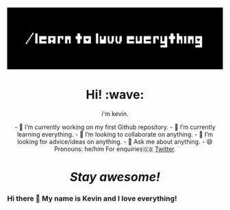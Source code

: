 [![Header](https://github.com/kevinesmaell/kevinesmaell/blob/main/header.png "Header")](https://www.instagram.com/uvv/)
<h1 align='center'> Hi! :wave:</h1>
<p align='center'>
i'm kevin.
</p>
<p align='center'>
- 🔭 I’m currently working on my first Github repository.
- 🌱 I’m currently learning everything.
- 👯 I’m looking to collaborate on anything.
- 🤔 I’m looking for advice/ideas on anything.
- 💬 Ask me about anything.
- 😄 Pronouns: he/him 
For enquiries🇬🇧 <a href="https://twitter.com/jh3yy">Twitter</a>.</p>

<h1 align='center'><i>Stay awesome!</i></h1>

### Hi there 👋 My name is Kevin and I love everything!




<!--
